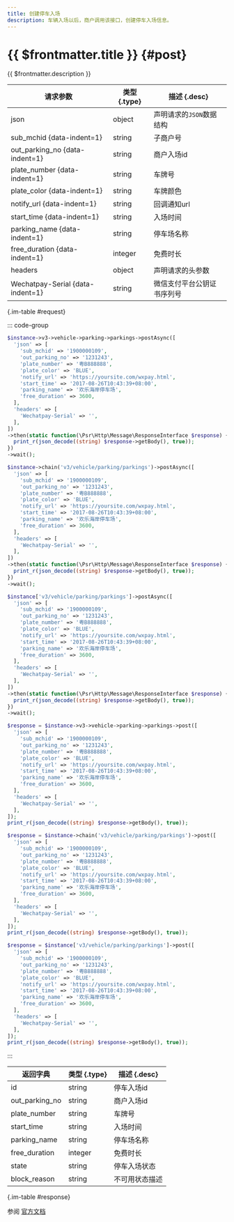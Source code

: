 ```yaml
---
title: 创建停车入场
description: 车辆入场以后，商户调用该接口，创建停车入场信息。
---
```


# {{ $frontmatter.title }} {#post}

{{ $frontmatter.description }}

| 请求参数 | 类型 {.type} | 描述 {.desc}
| --- | --- | ---
| json | object | 声明请求的`JSON`数据结构
| sub_mchid {data-indent=1} | string | 子商户号
| out_parking_no {data-indent=1} | string | 商户入场id
| plate_number {data-indent=1} | string | 车牌号
| plate_color {data-indent=1} | string | 车牌颜色
| notify_url {data-indent=1} | string | 回调通知url
| start_time {data-indent=1} | string | 入场时间
| parking_name {data-indent=1} | string | 停车场名称
| free_duration {data-indent=1} | integer | 免费时长
| headers | object | 声明请求的头参数
| Wechatpay-Serial {data-indent=1} | string | 微信支付平台公钥证书序列号

{.im-table #request}

::: code-group

```php [异步纯链式]
$instance->v3->vehicle->parking->parkings->postAsync([
  'json' => [
    'sub_mchid' => '1900000109',
    'out_parking_no' => '1231243',
    'plate_number' => '粤B888888',
    'plate_color' => 'BLUE',
    'notify_url' => 'https://yoursite.com/wxpay.html',
    'start_time' => '2017-08-26T10:43:39+08:00',
    'parking_name' => '欢乐海岸停车场',
    'free_duration' => 3600,
  ],
  'headers' => [
    'Wechatpay-Serial' => '',
  ],
])
->then(static function(\Psr\Http\Message\ResponseInterface $response) {
  print_r(json_decode((string) $response->getBody(), true));
})
->wait();
```

```php [异步声明式]
$instance->chain('v3/vehicle/parking/parkings')->postAsync([
  'json' => [
    'sub_mchid' => '1900000109',
    'out_parking_no' => '1231243',
    'plate_number' => '粤B888888',
    'plate_color' => 'BLUE',
    'notify_url' => 'https://yoursite.com/wxpay.html',
    'start_time' => '2017-08-26T10:43:39+08:00',
    'parking_name' => '欢乐海岸停车场',
    'free_duration' => 3600,
  ],
  'headers' => [
    'Wechatpay-Serial' => '',
  ],
])
->then(static function(\Psr\Http\Message\ResponseInterface $response) {
  print_r(json_decode((string) $response->getBody(), true));
})
->wait();
```

```php [异步属性式]
$instance['v3/vehicle/parking/parkings']->postAsync([
  'json' => [
    'sub_mchid' => '1900000109',
    'out_parking_no' => '1231243',
    'plate_number' => '粤B888888',
    'plate_color' => 'BLUE',
    'notify_url' => 'https://yoursite.com/wxpay.html',
    'start_time' => '2017-08-26T10:43:39+08:00',
    'parking_name' => '欢乐海岸停车场',
    'free_duration' => 3600,
  ],
  'headers' => [
    'Wechatpay-Serial' => '',
  ],
])
->then(static function(\Psr\Http\Message\ResponseInterface $response) {
  print_r(json_decode((string) $response->getBody(), true));
})
->wait();
```

```php [同步纯链式]
$response = $instance->v3->vehicle->parking->parkings->post([
  'json' => [
    'sub_mchid' => '1900000109',
    'out_parking_no' => '1231243',
    'plate_number' => '粤B888888',
    'plate_color' => 'BLUE',
    'notify_url' => 'https://yoursite.com/wxpay.html',
    'start_time' => '2017-08-26T10:43:39+08:00',
    'parking_name' => '欢乐海岸停车场',
    'free_duration' => 3600,
  ],
  'headers' => [
    'Wechatpay-Serial' => '',
  ],
]);
print_r(json_decode((string) $response->getBody(), true));
```

```php [同步声明式]
$response = $instance->chain('v3/vehicle/parking/parkings')->post([
  'json' => [
    'sub_mchid' => '1900000109',
    'out_parking_no' => '1231243',
    'plate_number' => '粤B888888',
    'plate_color' => 'BLUE',
    'notify_url' => 'https://yoursite.com/wxpay.html',
    'start_time' => '2017-08-26T10:43:39+08:00',
    'parking_name' => '欢乐海岸停车场',
    'free_duration' => 3600,
  ],
  'headers' => [
    'Wechatpay-Serial' => '',
  ],
]);
print_r(json_decode((string) $response->getBody(), true));
```

```php [同步属性式]
$response = $instance['v3/vehicle/parking/parkings']->post([
  'json' => [
    'sub_mchid' => '1900000109',
    'out_parking_no' => '1231243',
    'plate_number' => '粤B888888',
    'plate_color' => 'BLUE',
    'notify_url' => 'https://yoursite.com/wxpay.html',
    'start_time' => '2017-08-26T10:43:39+08:00',
    'parking_name' => '欢乐海岸停车场',
    'free_duration' => 3600,
  ],
  'headers' => [
    'Wechatpay-Serial' => '',
  ],
]);
print_r(json_decode((string) $response->getBody(), true));
```

:::

| 返回字典 | 类型 {.type} | 描述 {.desc}
| --- | --- | ---
| id | string | 停车入场id
| out_parking_no | string | 商户入场id
| plate_number | string | 车牌号
| start_time | string | 入场时间
| parking_name | string | 停车场名称
| free_duration | integer | 免费时长
| state | string | 停车入场状态
| block_reason | string | 不可用状态描述

{.im-table #response}

参阅 [官方文档](https://pay.weixin.qq.com/wiki/doc/apiv3_partner/apis/chapter8_8_2.shtml)
